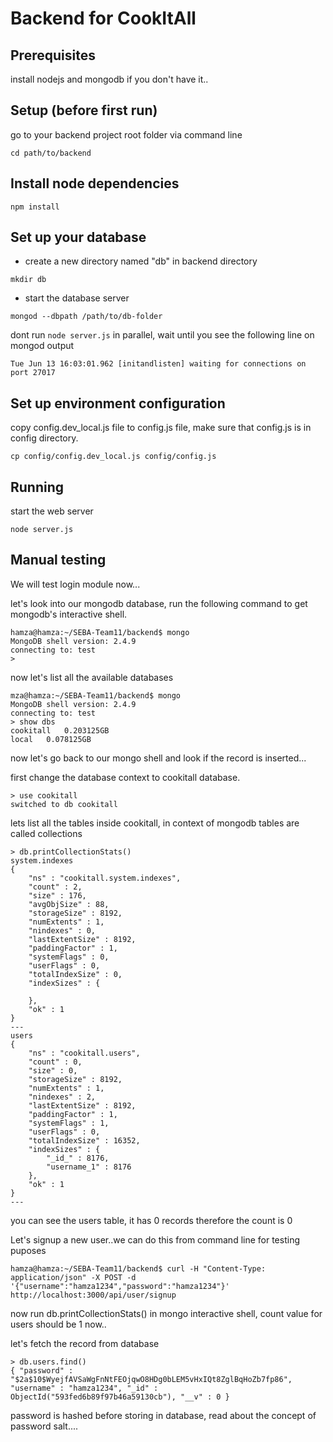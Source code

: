 # Backend for CookItAll

## Prerequisites

install nodejs and mongodb if you don't have it..


## Setup (before first run)

go to your backend project root folder via command line

```
cd path/to/backend
```

## Install node dependencies

```
npm install
```

## Set up your database

* create a new directory named "db" in backend directory

```
mkdir db
```

* start the database server 

```
mongod --dbpath /path/to/db-folder
```

dont run `node server.js` in parallel, wait until you see the following line on mongod output

```
Tue Jun 13 16:03:01.962 [initandlisten] waiting for connections on port 27017
```

## Set up environment configuration

copy config.dev_local.js file to config.js file, make sure that config.js
is in config directory.

```
cp config/config.dev_local.js config/config.js
```

## Running

start the web server

```
node server.js
```

## Manual testing

We will test login module now...

let's look into our mongodb database, run the following command to get
mongodb's interactive shell. 

```
hamza@hamza:~/SEBA-Team11/backend$ mongo
MongoDB shell version: 2.4.9
connecting to: test
> 

```

now let's list all the available databases

```
mza@hamza:~/SEBA-Team11/backend$ mongo
MongoDB shell version: 2.4.9
connecting to: test
> show dbs
cookitall	0.203125GB
local	0.078125GB
```

now let's go back to our mongo shell and look if the record is inserted...

first change the database context to cookitall database.

```
> use cookitall
switched to db cookitall

```

lets list all the tables inside cookitall, in context of mongodb tables are 
called collections 

```
> db.printCollectionStats()
system.indexes
{
	"ns" : "cookitall.system.indexes",
	"count" : 2,
	"size" : 176,
	"avgObjSize" : 88,
	"storageSize" : 8192,
	"numExtents" : 1,
	"nindexes" : 0,
	"lastExtentSize" : 8192,
	"paddingFactor" : 1,
	"systemFlags" : 0,
	"userFlags" : 0,
	"totalIndexSize" : 0,
	"indexSizes" : {
		
	},
	"ok" : 1
}
---
users
{
	"ns" : "cookitall.users",
	"count" : 0,
	"size" : 0,
	"storageSize" : 8192,
	"numExtents" : 1,
	"nindexes" : 2,
	"lastExtentSize" : 8192,
	"paddingFactor" : 1,
	"systemFlags" : 1,
	"userFlags" : 0,
	"totalIndexSize" : 16352,
	"indexSizes" : {
		"_id_" : 8176,
		"username_1" : 8176
	},
	"ok" : 1
}
---

```

you can see the users table, it has 0 records therefore the count is 0

Let's signup a new user..we can do this from command line for testing puposes

```
hamza@hamza:~/SEBA-Team11/backend$ curl -H "Content-Type: application/json" -X POST -d '{"username":"hamza1234","password":"hamza1234"}' http://localhost:3000/api/user/signup
```

now run db.printCollectionStats() in mongo interactive shell, count value 
for users should be 1 now..

let's fetch the record from database 

```
> db.users.find()
{ "password" : "$2a$10$WyejfAVSaWgFnNtFEOjqwO8HDg0bLEM5vHxIQt8ZglBqHoZb7fp86", "username" : "hamza1234", "_id" : ObjectId("593fed6b89f97b46a59130cb"), "__v" : 0 }

```

password is hashed before storing in database, read about the concept of password salt....

